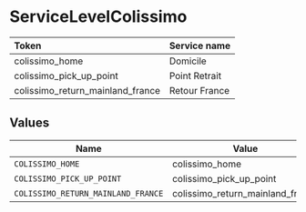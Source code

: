 # ServiceLevelColissimo

|Token | Service name|
|:---|:---|
| colissimo_home | Domicile|
| colissimo_pick_up_point | Point Retrait|
| colissimo_return_mainland_france | Retour France|



## Values

| Name                               | Value                              |
| ---------------------------------- | ---------------------------------- |
| `COLISSIMO_HOME`                   | colissimo_home                     |
| `COLISSIMO_PICK_UP_POINT`          | colissimo_pick_up_point            |
| `COLISSIMO_RETURN_MAINLAND_FRANCE` | colissimo_return_mainland_france   |